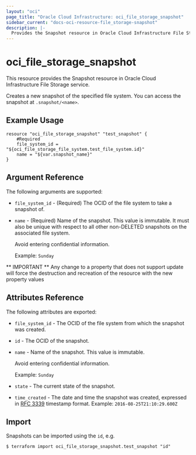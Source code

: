 ```yaml
---
layout: "oci"
page_title: "Oracle Cloud Infrastructure: oci_file_storage_snapshot"
sidebar_current: "docs-oci-resource-file_storage-snapshot"
description: |-
  Provides the Snapshot resource in Oracle Cloud Infrastructure File Storage service
---
```


# oci_file_storage_snapshot
This resource provides the Snapshot resource in Oracle Cloud Infrastructure File Storage service.

Creates a new snapshot of the specified file system. You
can access the snapshot at `.snapshot/<name>`.


## Example Usage

```hcl
resource "oci_file_storage_snapshot" "test_snapshot" {
	#Required
	file_system_id = "${oci_file_storage_file_system.test_file_system.id}"
	name = "${var.snapshot_name}"
}
```

## Argument Reference

The following arguments are supported:

* `file_system_id` - (Required) The OCID of the file system to take a snapshot of.
* `name` - (Required) Name of the snapshot. This value is immutable. It must also be unique with respect to all other non-DELETED snapshots on the associated file system.

	Avoid entering confidential information.

	Example: `Sunday` 


** IMPORTANT **
Any change to a property that does not support update will force the destruction and recreation of the resource with the new property values

## Attributes Reference

The following attributes are exported:

* `file_system_id` - The OCID of the file system from which the snapshot was created. 
* `id` - The OCID of the snapshot.
* `name` - Name of the snapshot. This value is immutable.

	Avoid entering confidential information.

	Example: `Sunday` 
* `state` - The current state of the snapshot.
* `time_created` - The date and time the snapshot was created, expressed in [RFC 3339](https://tools.ietf.org/rfc/rfc3339) timestamp format.  Example: `2016-08-25T21:10:29.600Z` 

## Import

Snapshots can be imported using the `id`, e.g.

```
$ terraform import oci_file_storage_snapshot.test_snapshot "id"
```

